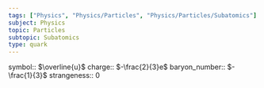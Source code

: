 ```yaml
---
tags: ["Physics", "Physics/Particles", "Physics/Particles/Subatomics"]
subject: Physics
topic: Particles
subtopic: Subatomics
type: quark
---
```


symbol:: $\overline{u}$
charge:: $-\frac{2}{3}e$
baryon_number:: $-\frac{1}{3}$
strangeness:: 0